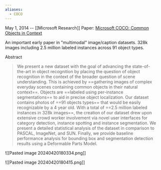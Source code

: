 ```yaml
---
aliases:
  - COCO
---
```

May 1, 2014 -- [[Microsoft Research]]
Paper: [Microsoft COCO: Common Objects in Context](https://arxiv.org/abs/1405.0312)

An important early paper in "multimodal" image/caption datasets.
328k images including 2.5 million labeled instances across 91 object types.

Abstract
> We present a new dataset with the goal of advancing the state-of-the-art in object recognition by placing the question of object recognition in the context of the broader question of scene understanding. This is achieved by ==gathering images of complex everyday scenes containing common objects in their natural context==. Objects are ==labeled using per-instance segmentations== to aid in precise object localization. Our dataset contains photos of ==91 objects types== that would be easily recognizable by a 4 year old. With a total of ==2.5 million labeled instances in 328k images==, the creation of our dataset drew upon extensive crowd worker involvement via novel user interfaces for category detection, instance spotting and instance segmentation. We present a detailed statistical analysis of the dataset in comparison to PASCAL, ImageNet, and SUN. Finally, we provide baseline performance analysis for bounding box and segmentation detection results using a Deformable Parts Model.

![[Pasted image 20240420180334.png]]

![[Pasted image 20240420180415.png]]